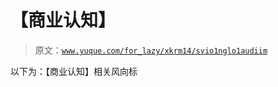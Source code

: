# 【商业认知】

> 原文：[`www.yuque.com/for_lazy/xkrm14/svio1nglo1audiim`](https://www.yuque.com/for_lazy/xkrm14/svio1nglo1audiim)

以下为：【商业认知】相关风向标

